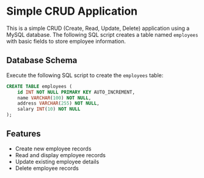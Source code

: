 # Simple CRUD Application

This is a simple CRUD (Create, Read, Update, Delete) application using a MySQL database. The following SQL script creates a table named `employees` with basic fields to store employee information.

## Database Schema

Execute the following SQL script to create the `employees` table:

```sql
CREATE TABLE employees (
    id INT NOT NULL PRIMARY KEY AUTO_INCREMENT,
    name VARCHAR(100) NOT NULL,
    address VARCHAR(255) NOT NULL,
    salary INT(10) NOT NULL
);
```

## Features
- Create new employee records
- Read and display employee records
- Update existing employee details
- Delete employee records